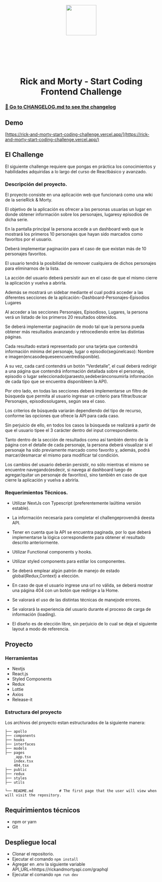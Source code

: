 <br/><br/>
<br/><br/>

<p align="center">
    <img height="100" src="https://process.fs.teachablecdn.com/ADNupMnWyR7kCWRvm76Laz/resize=height:60/https://www.filepicker.io/api/file/MQ7g16QSQhaKHkDUFOFn">
   </p>
   
   
   <br/><br/>
    
 
   
   <br/><br/>
   

   <h1 align="center">Rick and Morty - Start Coding Frontend Challenge</h1>
   
   
### [📖 Go to CHANGELOG.md to see the changelog](CHANGELOG.md)

## Demo
[https://rick-and-morty-start-coding-challenge.vercel.app/](https://rick-and-morty-start-coding-challenge.vercel.app/)

  
## El Challenge

El siguiente challenge requiere que pongas en práctica los conocimientos y habilidades adquiridas a lo largo del curso de Reactbásico y avanzado.

### Descripción del proyecto.

El proyecto consiste en una aplicación web que funcionará como una wiki de la serieRick & Morty.

El objetivo de la aplicación es ofrecer a las personas usuarias un lugar en donde obtener información sobre los personajes, lugaresy episodios de dicha serie.

En la pantalla principal la persona accede a un dashboard web que le mostrará los primeros 10 personajes que hayan sido marcados como favoritos por el usuario. 

Deberá implementar paginación para el caso de que existan más de 10 personajes favoritos. 

El usuario tendrá la posibilidad de remover cualquiera de dichos personajes para eliminarnos de la lista. 

La acción del usuario deberá persistir aun en el caso de que el mismo cierre la aplicación y vuelva a abrirla. 

Además se mostrará un sidebar mediante el cual podrá acceder a las diferentes secciones de la aplicación:-Dashboard-Personajes-Episodios Lugares 

Al acceder a las secciones Personajes, Episodioso, Lugares, la persona verá un listado de los primeros 20 resultados obtenidos. 

Se deberá implementar paginación de modo tal que la persona pueda obtener más resultados avanzando y retrocediendo entre las distintas páginas. 

Cada resultado estará representado por una tarjeta que contendrá información mínima del personaje, lugar o episodio(segúnelcaso): Nombre e imagen(encasodequeseencuentredisponible). 

A su vez, cada card contendrá un botón “Verdetalle”, el cual deberá redirigir a una página que contendrá información detallada sobre el personaje, episodio o lugar seleccionado(paraesto,sedeberánconsumirla información de cada tipo que se encuentra disponibleen la API).

Por otro lado, en todas las secciones deberá implementarse un filtro de búsqueda que permita al usuario ingresar un criterio para filtrar/buscar Personajes, episodiosolugares, según sea el caso. 

Los criterios de búsqueda variarán dependiendo del tipo de recurso, conforme las opciones que ofrece la API para cada caso. 

Sin perjuicio de ello, en todos los casos la búsqueda se realizará a partir de que el usuario tipee el 3 carácter dentro del input correspondiente. 

Tanto dentro de la sección de resultados como así también dentro de la página con el detalle de cada personaje, la persona deberá visualizar si el personaje ha sido previamente marcado como favorito y, además, podrá marcar/desmarcar el mismo para modificar tal condición. 

Los cambios del usuario deberán persistir, no sólo mientras el mismo se encuentre navegando(esdecir, si navega al dashboard luego de agregar/quitar un personaje de favoritos), sino también en caso de que cierre la aplicación y vuelva a abrirla.

### Requerimientos Técnicos.

- Utilizar NextJs con Typescript (preferentemente laúltima versión estable).

- La información necesaria para completar el challengeprovendrá deesta API.
    
- Tener en cuenta que la API se encuentra paginada, por lo que deberá implementarse la lógica correspondiente para obtener el resultado descrito anteriormente.
    
- Utilizar Functional components y hooks.
    
- Utilizar styled components para estilar los componentes.
    
- Se deberá emplear algún patrón de manejo de estado global(Redux,Context) a elección.
    
- En caso de que el usuario ingrese una url no válida, se deberá mostrar una página 404 con un botón que redirige a la Home.
    
- Se valorará el uso de las distintas técnicas de manejode errores.
    
- Se valorará la experiencia del usuario durante el proceso de carga de información (loading).
    
- El diseño es de elección libre, sin perjuicio de lo cual se deja el siguiente layout a modo de referencia.



## Proyecto

### Herramientas

- Nextjs
- React.js
- Styled Components
- Redux
- Lottie
- Axios
- Release-it

### Estructura del proyecto
Los archivos del proyecto estan estructurados de la siguiente manera:

    ├── apollo              
    ├── components
    ├── hooks         
    ├── interfaces     
    ├── models           
    ├── pages  
        _app.tsx
        index.tsx
        404.tsx
    ├── public          
    ├── redux       
    ├── styles   
    ├── utils  

    └── README.md            # The first page that the user will view when will visit the repository.

## Requirimientos técnicos
* npm or yarn
* Git

## Despliegue local

* Clonar el repositorio.
* Ejecutar el comando `npm install`
* Agregar en .env la siguiente variable API_URL=hhttps://rickandmortyapi.com/graphql
* Ejecutar el comando `npm run dev`
